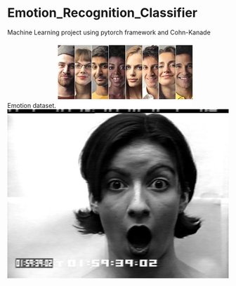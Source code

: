 # Emotion_Recognition_Classifier
Machine Learning project using pytorch framework and Cohn-Kanade Emotion dataset.
![alt text](https://github.com/dorozco101/Emotion_Recognition_Classifier/blob/master/faces.jpg)
![](https://github.com/dorozco101/Emotion_Recognition_Classifier/blob/master/faces.png?v=4&s=800)
